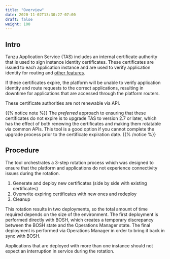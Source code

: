 ```yaml
---
title: "Overview"
date: 2020-11-02T13:30:27-07:00
draft: false
weight: 100
---
```


## Intro

Tanzu Application Service (TAS) includes an internal certificate authority that
is used to sign instance identity certificates. These certificates are issued to
each application instance and are used to verify application identity for
routing and
[other features](https://tanzu.vmware.com/content/blog/new-in-pcf-2-1-app-container-identity-assurance-via-automatic-cert-rotation).

If these certificates expire, the platform will be unable to verify application
identity and route requests to the correct applications, resulting in downtime
for applications that are accessed through the platform routers.

These certificate authorities are not renewable via API.

{{% notice note %}}
The _preferred_ approach to ensuring that these certificates do not expire is
to upgrade TAS to version 2.7 or later, which has the effect of both renewing
the certificates and making them rotatable via common APIs. This tool is a
good option if you cannot complete the upgrade process prior to the certificate
expiration date.
{{% /notice %}}

## Procedure

The tool orchestrates a 3-step rotation process which was designed to ensure
that the platform and applications do not experience connectivity issues during
the rotation.

1. Generate and deploy new certificates (side by side with existing certificates)
1. Overwrite expiring certificates with new ones and redeploy
1. Cleanup

This rotation results in two deployments, so the total amount of time required
depends on the size of the environment. The first deployment is performed
directly with BOSH, which creates a temporary discrepancy between the BOSH state
and the Operations Manager state. The final deployment is performed via
Operations Manager in order to bring it back in sync with BOSH.

Applications that are deployed with more than one instance should not expect an
interruption in service during the rotation.

